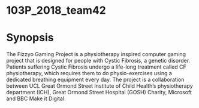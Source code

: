 # 103P_2018_team42

# Synopsis

The Fizzyo Gaming Project is a physiotherapy inspired computer gaming project that is designed for people with Cystic Fibrosis, a genetic disorder. Patients suffering Cystic Fibrosis undergo a life-long treatment called CF physiotherapy, which requires them to do physio-exercises using a dedicated breathing equipment every day. The project is a collaboration between UCL Great Ormond Street Institute of Child Health’s physiotherapy department (ICH), Great Ormond Street Hospital (GOSH) Charity, Microsoft and BBC Make it Digital.
